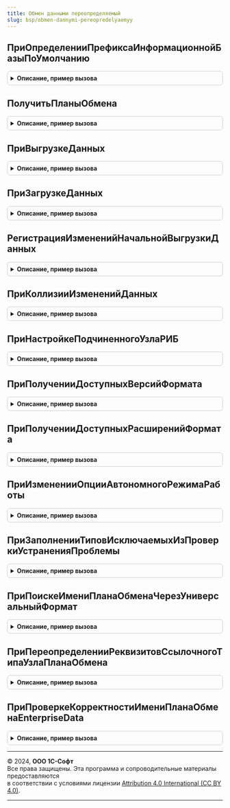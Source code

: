 ```yaml
---
title: Обмен данными переопределяемый
slug: bsp/obmen-dannymi-pereopredelyaemyy
---
```



## ПриОпределенииПрефиксаИнформационнойБазыПоУмолчанию
<details style="margin: 1em 0; padding: 0.5em; border: 1px solid #ccc; border-radius: 6px;">

<summary style="font-weight: bold; cursor: pointer;">Описание, пример вызова</summary>

```bsl

// Определяет префикс кодов и номеров объектов информационной базы по умолчанию.
//
// Параметры:
//  Префикс - Строка, 2 - префикс кодов и номеров объектов информационной базы по умолчанию.
//
Процедура ПриОпределенииПрефиксаИнформационнойБазыПоУмолчанию(Префикс) Экспорт
```

Пример вызова
```bsl
ОбменДаннымиПереопределяемый.ПриОпределенииПрефиксаИнформационнойБазыПоУмолчанию(Префикс) 
```
</details>

## ПолучитьПланыОбмена
<details style="margin: 1em 0; padding: 0.5em; border: 1px solid #ccc; border-radius: 6px;">

<summary style="font-weight: bold; cursor: pointer;">Описание, пример вызова</summary>

```bsl

// Определяет список планов обмена, которые используют функционал подсистемы обмена данными.
//
// Параметры:
//  ПланыОбменаПодсистемы - Массив из ОбъектМетаданныхПланОбмена - массив планов обмена конфигурации,
//                          которые используют функционал подсистемы обмена данными.
//                          Элементами массива являются объекты метаданных планов обмена.
//
// Пример:
//   ПланыОбменаПодсистемы.Добавить(Метаданные.ПланыОбмена.ОбменБезИспользованияПравилКонвертации);
//   ПланыОбменаПодсистемы.Добавить(Метаданные.ПланыОбмена.ОбменСБиблиотекойСтандартныхПодсистем);
//   ПланыОбменаПодсистемы.Добавить(Метаданные.ПланыОбмена.РаспределеннаяИнформационнаяБаза);
//
Процедура ПолучитьПланыОбмена(ПланыОбменаПодсистемы) Экспорт
```

Пример вызова
```bsl
ОбменДаннымиПереопределяемый.ПолучитьПланыОбмена(ПланыОбменаПодсистемы) 
```
</details>

## ПриВыгрузкеДанных
<details style="margin: 1em 0; padding: 0.5em; border: 1px solid #ccc; border-radius: 6px;">

<summary style="font-weight: bold; cursor: pointer;">Описание, пример вызова</summary>

```bsl

// Обработчик при выгрузке данных.
// Используется для переопределения стандартной обработки выгрузки данных.
// В данном обработчике должна быть реализована логика выгрузки данных:
// выборка данных для выгрузки, сериализация данных в файл сообщения или сериализация данных в поток.
// После выполнения обработчика выгруженные данные будут отправлены получателю подсистемой обмена данными.
// Формат сообщения для выгрузки может быть произвольным.
// В случае ошибок при отправке данных следует прерывать выполнение обработчика
// методом ВызватьИсключение с описанием ошибки.
//
// Параметры:
//
//  СтандартнаяОбработка - Булево - в данный параметр передается признак выполнения стандартной (системной) обработки
//                                 события.
//   Если в теле процедуры-обработчика установить данному параметру значение Ложь, стандартная
//   обработка события производиться не будет. Отказ от стандартной обработки не отменяет действие.
//   Значение по умолчанию - Истина.
//
//  Получатель - ПланОбменаСсылка - узел плана обмена, для которого выполняется выгрузка данных.
//
//  ИмяФайлаСообщения - Строка - имя файла, в который необходимо выполнить выгрузку данных.
//   Если этот параметр заполнен, то система ожидает,
//   что данные будут выгружены в файл. После выгрузки система выполнит отправку данных из этого файла.
//   Если параметр пустой, то система ожидает, что данные будут выгружены в параметр ДанныеСообщения.
//
//  ДанныеСообщения - Произвольный - если параметр ИмяФайлаСообщения пустой,
//   то система ожидает, что данные будут выгружены в этот параметр.
//
//  КоличествоЭлементовВТранзакции - Число - определяет максимальное число элементов данных,
//   которые помещаются в сообщение в рамках одной транзакции базы данных.
//   При необходимости в обработчике следует реализовать логику
//   установки транзакционных блокировок на выгружаемые данные.
//   Значение параметра задается в настройках подсистемы обмена данными.
//
//  ИмяСобытияЖурналаРегистрации - Строка - имя события журнала регистрации текущего сеанса обмена данными.
//   Используется для записи в журнал регистрации данных (ошибок, предупреждений, информации) с заданным именем события.
//   Соответствует параметру ИмяСобытия метода глобального контекста ЗаписьЖурналаРегистрации.
//
//  КоличествоОтправленныхОбъектов - Число - счетчик отправленных объектов.
//   Используется для определения количества отправленных объектов
//   для последующей фиксации в протоколе обмена.
//
Процедура ПриВыгрузкеДанных(СтандартнаяОбработка, Экспорт
```

Пример вызова
```bsl
ОбменДаннымиПереопределяемый.ПриВыгрузкеДанных(СтандартнаяОбработка, );
```
</details>

## ПриЗагрузкеДанных
<details style="margin: 1em 0; padding: 0.5em; border: 1px solid #ccc; border-radius: 6px;">

<summary style="font-weight: bold; cursor: pointer;">Описание, пример вызова</summary>

```bsl

// Обработчик при загрузке данных.
// Используется для переопределения стандартной обработки загрузки данных.
// В данном обработчике должна быть реализована логика загрузки данных:
// необходимые проверки перед загрузкой данных, сериализация данных из файла сообщения или сериализация данных из
// потока.
// Формат сообщения для загрузки может быть произвольным.
// В случае ошибок при получении данных следует прерывать выполнение обработчика
// методом ВызватьИсключение с описанием ошибки.
//
// Параметры:
//
//  СтандартнаяОбработка - Булево - в данный параметр передается признак выполнения
//   стандартной (системной) обработки события.
//   Если в теле процедуры-обработчика установить данному параметру значение Ложь,
//   стандартная обработка события производиться не будет.
//   Отказ от стандартной обработки не отменяет действие.
//   Значение по умолчанию: Истина.
//
//  Отправитель - ПланОбменаСсылка - узел плана обмена, для которого выполняется загрузка данных.
//
//  ИмяФайлаСообщения - Строка - имя файла, из которого требуется выполнить загрузку данных.
//   Если параметр не заполнен, то данные для загрузки передаются через параметр ДанныеСообщения.
//
//  ДанныеСообщения - Произвольный - параметр содержит данные, которые необходимо загрузить.
//   Если параметр ИмяФайлаСообщения пустой,
//   то данные для загрузки передаются через этот параметр.
//
//  КоличествоЭлементовВТранзакции - Число - определяет максимальное число элементов данных,
//   которые читаются из сообщения и записываются в базу данных в рамках одной транзакции.
//   При необходимости в обработчике следует реализовать логику записи данных в транзакции.
//   Значение параметра задается в настройках подсистемы обмена данными.
//
//  ИмяСобытияЖурналаРегистрации - Строка - имя события журнала регистрации текущего сеанса обмена данными.
//   Используется для записи в журнал регистрации данных (ошибок, предупреждений, информации) с заданным именем события.
//   Соответствует параметру ИмяСобытия метода глобального контекста ЗаписьЖурналаРегистрации.
//
//  КоличествоПолученныхОбъектов - Число -счетчик полученных объектов.
//   Используется для определения количества загруженных объектов
//   для последующей фиксации в протоколе обмена.
//
Процедура ПриЗагрузкеДанных(СтандартнаяОбработка, Экспорт
```

Пример вызова
```bsl
ОбменДаннымиПереопределяемый.ПриЗагрузкеДанных(СтандартнаяОбработка, );
```
</details>

## РегистрацияИзмененийНачальнойВыгрузкиДанных
<details style="margin: 1em 0; padding: 0.5em; border: 1px solid #ccc; border-radius: 6px;">

<summary style="font-weight: bold; cursor: pointer;">Описание, пример вызова</summary>

```bsl

// Обработчик регистрации изменений для начальной выгрузки данных.
// Используется для переопределения стандартной обработки регистрации изменений.
// При стандартной обработке будут зарегистрированы изменения всех данных из состава плана обмена.
// Если для плана обмена предусмотрены фильтры ограничения миграции данных,
// то использование этого обработчика позволит повысить производительность начальной выгрузки данных.
// В обработчике следует реализовать регистрацию изменений с учетом фильтров ограничения миграции данных.
// Если для плана обмена используются ограничения миграции по дате или по дате и организациям,
// то можно воспользоваться универсальной процедурой
// ОбменДаннымиСервер.ЗарегистрироватьДанныеПоДатеНачалаВыгрузкиИОрганизациям.
// Обработчик используется только для универсального обмена данными с использованием правил обмена
// и для универсального обмена данными без правил обмена и не используется для обменов в РИБ.
// Использование обработчика позволяет повысить производительность
// начальной выгрузки данных в среднем в 2-4 раза.
//
// Параметры:
//
//   Получатель - ПланОбменаСсылка - узел плана обмена, в который требуется выгрузить данные.
//   СтандартнаяОбработка - Булево - в данный параметр передается признак выполнения стандартной
//                          (системной) обработки события.
//                          Если в теле процедуры-обработчика установить данному параметру значение Ложь,
//                          стандартная обработка события производиться не будет.
//                          Отказ от стандартной обработки не отменяет действие.
//                          Значение по умолчанию - Истина.
//   Отбор - Массив из ОбъектМетаданных
//         - ОбъектМетаданных - определяет отбор по объектам метаданных,
//           для которых следует выполнить регистрацию изменений.
//
Процедура РегистрацияИзмененийНачальнойВыгрузкиДанных(Знач Получатель, СтандартнаяОбработка, Отбор) Экспорт
```

Пример вызова
```bsl
ОбменДаннымиПереопределяемый.РегистрацияИзмененийНачальнойВыгрузкиДанных(Получатель, СтандартнаяОбработка, Отбор) 
```
</details>

## ПриКоллизииИзмененийДанных
<details style="margin: 1em 0; padding: 0.5em; border: 1px solid #ccc; border-radius: 6px;">

<summary style="font-weight: bold; cursor: pointer;">Описание, пример вызова</summary>

```bsl

// Обработчик при коллизии изменений данных.
// Событие возникает при получении данных, если в текущей информационной базе изменен тот же объект,
// что получен из сообщения обмена и эти объекты различаются.
// Используется для переопределения стандартной обработки коллизий изменений данных.
// Стандартная обработка коллизий предполагает получение изменений от главного узла
// и игнорирование изменений, полученных от подчиненного узла.
// В данном обработчике должен быть переопределен параметр ПолучениеЭлемента,
// если требуется изменить поведение по умолчанию.
// В данном обработчике можно задать поведение системы при возникновении коллизии изменений данных в разрезе данных,
// в разрезе свойств данных, в разрезе отправителей или для всей информационной базы в целом, или для всех данных в
// целом.
// Обработчик вызывается как в обмене в распределенной информационной базе (РИБ),
// так и во всех остальных обменах, в том числе в обменах по правилам обмена.
//
// Параметры:
//  ЭлементДанных - Произвольный - элемент данных, прочитанный из сообщения обмена данными.
//                  Элементами данных могут быть КонстантаМенеджерЗначения.<Имя константы>,
//                  объекты базы данных (кроме объекта "Удаление объекта"), наборы записей регистров,
//                  последовательностей или перерасчетов.
//
//  ПолучениеЭлемента - ПолучениеЭлементаДанных - определяет, будет ли прочитанный элемент данных записан в базу данных
//                                               или нет в случае коллизии.
//   При вызове обработчика параметр имеет значение Авто, что означает действия по умолчанию
//   (принимать от главного, игнорировать от подчиненного).
//   Значение данного параметра может быть переопределено в обработчике.
//
//  Отправитель - ПланОбменаСсылка - узел плана обмена, от имени которого выполняется получение данных.
//
//  ПолучениеОтГлавного - Булево -  в распределенной информационной базе обозначает признак получения данных от главного
//                                узла.
//   Истина - выполняется получение данных от главного узла, Ложь - от подчиненного.
//   В обменах по правилам обмена принимает значение Истина - если в правилах обмена приоритет объекта
//   при коллизии установлен в значение "Выше" (значение по умолчанию) или не указан;
//   Ложь - если в правилах обмена приоритет объекта при коллизии установлен в значение "Ниже" или "Совпадает".
//   Во всех остальных типах обмена данными параметр принимает значение Истина.
//
Процедура ПриКоллизииИзмененийДанных(Знач ЭлементДанных, ПолучениеЭлемента, Знач Отправитель, Знач ПолучениеОтГлавного) Экспорт
```

Пример вызова
```bsl
ОбменДаннымиПереопределяемый.ПриКоллизииИзмененийДанных(ЭлементДанных, ПолучениеЭлемента, Отправитель, ПолучениеОтГлавного) 
```
</details>

## ПриНастройкеПодчиненногоУзлаРИБ
<details style="margin: 1em 0; padding: 0.5em; border: 1px solid #ccc; border-radius: 6px;">

<summary style="font-weight: bold; cursor: pointer;">Описание, пример вызова</summary>

```bsl

// Обработчик начальной настройки ИБ после создания узла РИБ.
// Вызывается в момент первого запуска подчиненного узла РИБ (в том числе АРМ).
//
Процедура ПриНастройкеПодчиненногоУзлаРИБ() Экспорт
```

Пример вызова
```bsl
ОбменДаннымиПереопределяемый.ПриНастройкеПодчиненногоУзлаРИБ() 
```
</details>

## ПриПолученииДоступныхВерсийФормата
<details style="margin: 1em 0; padding: 0.5em; border: 1px solid #ccc; border-radius: 6px;">

<summary style="font-weight: bold; cursor: pointer;">Описание, пример вызова</summary>

```bsl

// Получает доступные для использования версии универсального формата EnterpriseData.
//
// Параметры:
//   ВерсииФормата - Соответствие - соответствие номера версии формата,
//                   общему модулю, в котором находятся обработчики выгрузки/загрузки для данной версии.
//
// Пример:
//   ВерсииФормата.Вставить("1.2", <ИмяОбщегоМодуляСПравиламиКонвертации>);
//
Процедура ПриПолученииДоступныхВерсийФормата(ВерсииФормата) Экспорт
```

Пример вызова
```bsl
ОбменДаннымиПереопределяемый.ПриПолученииДоступныхВерсийФормата(ВерсииФормата) 
```
</details>

## ПриПолученииДоступныхРасширенийФормата
<details style="margin: 1em 0; padding: 0.5em; border: 1px solid #ccc; border-radius: 6px;">

<summary style="font-weight: bold; cursor: pointer;">Описание, пример вызова</summary>

```bsl

// Получает доступные для использования расширения универсального формата EnterpriseData.
//
// Параметры:
//   РасширенияФормата - Соответствие из КлючИЗначение:
//     * Ключ - Строка - URI пространства имен схемы расширения формата.
//     * Значение - Строка - номер расширяемой версии формата.
//
Процедура ПриПолученииДоступныхРасширенийФормата(РасширенияФормата) Экспорт
```

Пример вызова
```bsl
ОбменДаннымиПереопределяемый.ПриПолученииДоступныхРасширенийФормата(РасширенияФормата) 
```
</details>

## ПриИзмененииОпцииАвтономногоРежимаРаботы
<details style="margin: 1em 0; padding: 0.5em; border: 1px solid #ccc; border-radius: 6px;">

<summary style="font-weight: bold; cursor: pointer;">Описание, пример вызова</summary>

```bsl

// Вызывается в событии ПриЗаписи константы ЭтоАвтономноеРабочееМесто.
// Позволяет переопределить стандартную обработку при изменении значения.
//
// Параметры:
//   ПредыдущееЗначение - Булево - значение константы ЭтоАвтономноеРабочееМесто до изменения.
//   НовоеТекущее - Булево - записываемое значение константы ЭтоАвтономноеРабочееМесто до изменения.
//   СтандартнаяОбработка - Булево - отключение стандартного поведения системы при записи константы
//                                   (значение по-умолчанию Истина).
//
Процедура ПриИзмененииОпцииАвтономногоРежимаРаботы(ПредыдущееЗначение, НовоеТекущее, СтандартнаяОбработка) Экспорт
```

Пример вызова
```bsl
ОбменДаннымиПереопределяемый.ПриИзмененииОпцииАвтономногоРежимаРаботы(ПредыдущееЗначение, НовоеТекущее, СтандартнаяОбработка) 
```
</details>

## ПриЗаполненииТиповИсключаемыхИзПроверкиУстраненияПроблемы
<details style="margin: 1em 0; padding: 0.5em; border: 1px solid #ccc; border-radius: 6px;">

<summary style="font-weight: bold; cursor: pointer;">Описание, пример вызова</summary>

```bsl

// Заполняет массив типов, исключаемых из проверки устранения проблемы
// (см. РегистрыСведений.РезультатыОбменаДанными.ЗарегистрироватьУстранениеПроблемы).
//
// Параметры:
//  Типы - Массив из ОбъектМетаданных
//
Процедура ПриЗаполненииТиповИсключаемыхИзПроверкиУстраненияПроблемы(Типы) Экспорт
```

Пример вызова
```bsl
ОбменДаннымиПереопределяемый.ПриЗаполненииТиповИсключаемыхИзПроверкиУстраненияПроблемы(Типы) 
```
</details>

## ПриПоискеИмениПланаОбменаЧерезУниверсальныйФормат
<details style="margin: 1em 0; padding: 0.5em; border: 1px solid #ccc; border-radius: 6px;">

<summary style="font-weight: bold; cursor: pointer;">Описание, пример вызова</summary>

```bsl

// Вызывается в функции ОбменДаннымиСервер.НайтиИмяПланаОбменаЧерезУниверсальныйФормат
// Позволяет переопределить имя плана обмена, которое будет использоваться при обмене с корреспондирующее базой.
// Только для обмена через EnterpriseData
//
// Параметры:
//   ИмяПланаОбмена - Строка - имя плана обмена корреспондирующей базы,
//                    для которого подбираем соответствие из метаданных конфигурации.
//   ИдентификаторНастройки- Строка - идентификатор варианта настройки (ВариантНастройки), корреспондирующей базы.
//   НайденноеИмяПланаОбмена - Строка - если информационная база уже содержит план обмена с именем ИмяПланаОбмена,
//       то параметр будет равен ИмяПланаОбмена.
//       Иначе параметр будет содержать имя Глобального плана обмена.
//       Параметр может быть переопределен
//
Процедура ПриПоискеИмениПланаОбменаЧерезУниверсальныйФормат( Экспорт
```

Пример вызова
```bsl
ОбменДаннымиПереопределяемый.ПриПоискеИмениПланаОбменаЧерезУниверсальныйФормат();
```
</details>

## ПриПереопределенииРеквизитовСсылочногоТипаУзлаПланаОбмена
<details style="margin: 1em 0; padding: 0.5em; border: 1px solid #ccc; border-radius: 6px;">

<summary style="font-weight: bold; cursor: pointer;">Описание, пример вызова</summary>

```bsl

// Вызывается в Модуле ОбменДаннымиСобытия.
// Позволяет переопределить стандартную обработку РеквизитыСсылочногоТипаУзлаПланаОбмена.
//
// Параметры:
//   УзелПланаОбменаОбъект - ПланОбменаОбъект - ссылка на план обмена.
//   Результат - ТаблицаЗначений - данные заполненные в процедуре ОбменДаннымиСобытия.РеквизитыСсылочногоТипаУзлаПланаОбмена:
//      * Порядок - Число.
//      * ИмяОбъекта - Строка - полное имя объекта метаданных.
//      * ТипОбъектаСтрокой - Строка.
//      * ИмяПланаОбмена - Строка.
//      * ИмяТабличнойЧасти - Строка - имя табличной части плана обмена.
//      * РеквизитыРегистрации - Строка - ключ объектов регистрации.
//      * СтруктураРеквизитовРегистрации - Структура:
//         * Ключ - Строка - имя реквизита или имя колонки плана обмена.
//         * Значение - ЛюбаяСсылка - ссылка на регистрируемый объект
//
Процедура ПриПереопределенииРеквизитовСсылочногоТипаУзлаПланаОбмена(УзелПланаОбменаОбъект, Результат) Экспорт
```

Пример вызова
```bsl
ОбменДаннымиПереопределяемый.ПриПереопределенииРеквизитовСсылочногоТипаУзлаПланаОбмена(УзелПланаОбменаОбъект, Результат) 
```
</details>

## ПриПроверкеКорректностиИмениПланаОбменаEnterpriseData
<details style="margin: 1em 0; padding: 0.5em; border: 1px solid #ccc; border-radius: 6px;">

<summary style="font-weight: bold; cursor: pointer;">Описание, пример вызова</summary>

```bsl

// Устарела. В процедуре нет необходимости. Теперь для поиска плана обмена используется параметр Глобальный
// (см процедуру ПриПолученииНастроек в менеджере универсального плана обмена)
// Вызывается при проверке имени плана обмена универсального формата.
// Допускает настройку синхронизацию между планами обменов EnterpriseData с отличающимися имена.
//
// Параметры:
//   ИмяПланаОбмена - Строка - имя плана обмена универсального формата,
//                             для которого подбираем соответствие из метаданных конфигурации.
//   ВариантНастройки - Строка - идентификатор варианта настройки, используется для уточнения поиска.
//                               Может быть не заполнен, например, при проверке формата полученного сообщения обмена.
//   ПланОбменаРаспознан - Булево - признак того, что переданное имя плана обмена распознано и работу можно продолжить.
//
Процедура ПриПроверкеКорректностиИмениПланаОбменаEnterpriseData(ИмяПланаОбмена, ВариантНастройки, ПланОбменаРаспознан) Экспорт
```

Пример вызова
```bsl
ОбменДаннымиПереопределяемый.ПриПроверкеКорректностиИмениПланаОбменаEnterpriseData(ИмяПланаОбмена, ВариантНастройки, ПланОбменаРаспознан) 
```
</details>

---

© 2024, **ООО 1С-Софт**  
Все права защищены. Эта программа и сопроводительные материалы предоставляются  
в соответствии с условиями лицензии [Attribution 4.0 International (CC BY 4.0)](https://creativecommons.org/licenses/by/4.0/legalcode).

---
